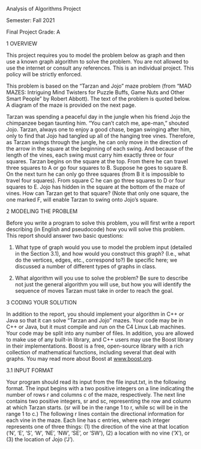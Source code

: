 Analysis of Algorithms Project


Semester: Fall 2021

Final Project Grade: A

1 OVERVIEW

This project requires you to model the problem below as graph and then use a known graph
algorithm to solve the problem. You are not allowed to use the internet or consult any
references. This is an individual project. This policy will be strictly enforced.

This problem is based on the “Tarzan and Jojo” maze problem (from “MAD MAZES: Intriguing
Mind Twisters for Puzzle Buffs, Game Nuts and Other Smart People” by Robert Abbott). The
text of the problem is quoted below. A diagram of the maze is provided on the next page.

Tarzan was spending a peaceful day in the jungle when his friend Jojo the chimpanzee
began taunting him. “You can’t catch me, ape-man,” shouted Jojo. Tarzan, always one
to enjoy a good chase, began swinging after him, only to find that Jojo had tangled up
all of the hanging tree vines. Therefore, as Tarzan swings through the jungle, he can
only move in the direction of the arrow in the square at the beginning of each swing.
And because of the length of the vines, each swing must carry him exactly three or four
squares.
Tarzan begins on the square at the top. From there he can travel three squares to A
or go four squares to B. Suppose he goes to square B. On the next turn he can only go
three squares (from B it is impossible to travel four squares). From square C he can go
three squares to D or four squares to E.
Jojo has hidden in the square at the bottom of the maze of vines. How can Tarzan get
to that square? (Note that only one square, the one marked F, will enable Tarzan to
swing onto Jojo’s square.


2 MODELING THE PROBLEM

Before you write a program to solve this problem, you will first write a report describing (in English
and pseudocode) how you will solve this problem. This report should answer two basic questions:

1. What type of graph would you use to model the problem input (detailed in the Section 3.1),
and how would you construct this graph? (I.e., what do the vertices, edges, etc., correspond
to?) Be specific here; we discussed a number of different types of graphs in class.

3. What algorithm will you use to solve the problem? Be sure to describe not just the general
algorithm you will use, but how you will identify the sequence of moves Tarzan must take in
order to reach the goal.


3 CODING YOUR SOLUTION

In addition to the report, you should implement your algorithm in C++ or Java so that it can solve
“Tarzan and Jojo” mazes. Your code may be in C++ or Java, but it must compile and run on the
C4 Linux Lab machines.
Your code may be split into any number of files. In addition, you are allowed to make use of
any built-in library, and C++ users may use the Boost library in their implementations. Boost is
a free, open-source library with a rich collection of mathematical functions, including several that
deal with graphs. You may read more about Boost at www.boost.org.


3.1 INPUT FORMAT

Your program should read its input from the file input.txt, in the following format. The input
begins with a two positive integers on a line indicating the number of rows r and columns c of the
maze, respectively. The next line contains two positive integers, sr and sc, representing the row
and column at which Tarzan starts. (sr will be in the range 1 to r, while sc will be in the range 1
to c.)
The following r lines contain the directional information for each vine in the maze. Each line
has c entries, where each integer represents one of three things: (1) the direction of the vine at that
location (‘N’, ‘E’, ‘S’, ‘W’, ‘NE’, ‘NW’, ‘SE’, or ‘SW’), (2) a location with no vine (‘X’), or (3) the
location of Jojo (‘J’).
